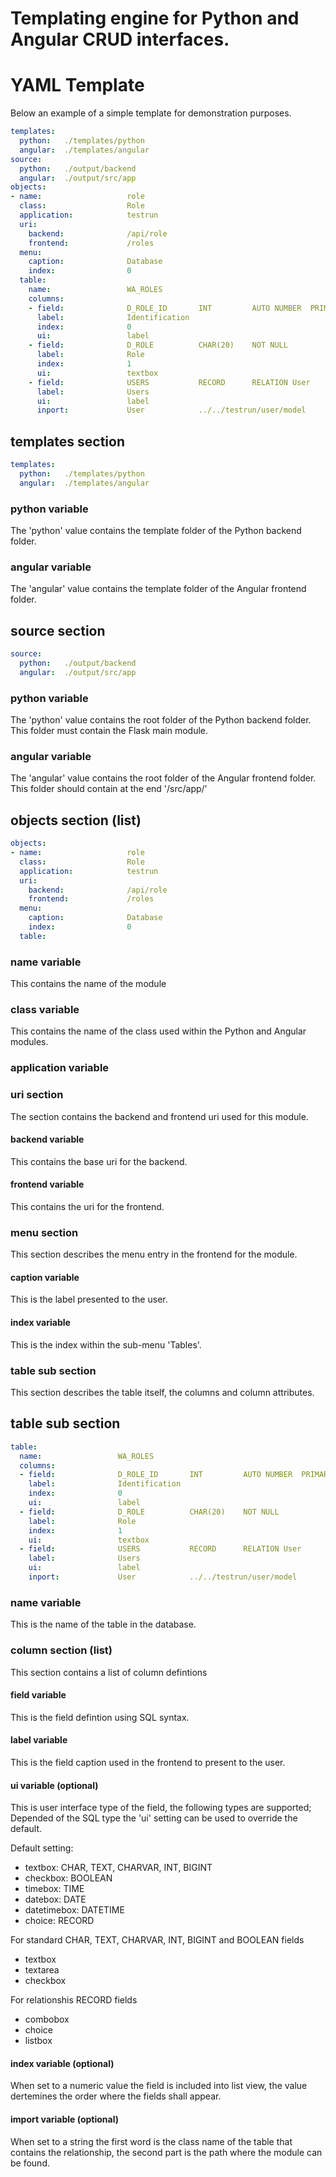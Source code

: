 # Templating engine for Python and Angular CRUD interfaces.
 
# YAML Template
Below an example of a simple template for demonstration purposes.
 
```yaml 
templates:
  python:   ./templates/python
  angular:  ./templates/angular
source:
  python:   ./output/backend
  angular:  ./output/src/app
objects:
- name:                   role
  class:                  Role
  application:            testrun
  uri:
    backend:              /api/role
    frontend:             /roles
  menu:
    caption:              Database
    index:                0
  table:
    name:                 WA_ROLES
    columns:
    - field:              D_ROLE_ID       INT         AUTO NUMBER  PRIMARY KEY
      label:              Identification
      index:              0
      ui:                 label
    - field:              D_ROLE          CHAR(20)    NOT NULL
      label:              Role
      index:              1
      ui:                 textbox
    - field:              USERS           RECORD      RELATION User
      label:              Users
      ui:                 label
      inport:             User            ../../testrun/user/model
```

## templates section 
```yaml
templates:
  python:   ./templates/python
  angular:  ./templates/angular
``` 

### python variable
The 'python' value contains the template folder of the Python backend folder.

### angular variable
The 'angular' value contains the template folder of the Angular frontend folder. 

## source section
```yaml
source:
  python:   ./output/backend
  angular:  ./output/src/app
```

### python variable
The 'python' value contains the root folder of the Python backend folder. This folder must contain the Flask main module.

### angular variable
The 'angular' value contains the root folder of the Angular frontend folder. This folder should contain at the end '/src/app/'
  
## objects section (list)
```yaml
objects:
- name:                   role
  class:                  Role
  application:            testrun
  uri:
    backend:              /api/role
    frontend:             /roles
  menu:
    caption:              Database
    index:                0
  table:
```  

### name variable
This contains the name of the module 
     
### class variable
This contains the name of the class used within the Python and Angular modules. 
### application variable

### uri section
The section contains the backend and frontend uri used for this module.

#### backend variable 
This contains the base uri for the backend.

#### frontend variable
This contains the uri for the frontend.  

### menu section
This section describes the menu entry in the frontend for the module. 

#### caption variable
This is the label presented to the user. 

#### index variable
This is the index within the sub-menu 'Tables'. 
  
### table sub section
This section describes the table itself, the columns and column attributes.   
  
## table sub section

```yaml
table:
  name:                 WA_ROLES
  columns:
  - field:              D_ROLE_ID       INT         AUTO NUMBER  PRIMARY KEY
    label:              Identification
    index:              0
    ui:                 label
  - field:              D_ROLE          CHAR(20)    NOT NULL
    label:              Role
    index:              1
    ui:                 textbox
  - field:              USERS           RECORD      RELATION User
    label:              Users
    ui:                 label
    inport:             User            ../../testrun/user/model  
```

### name variable
This is the name of the table in the database.

### column section (list)
This section contains a list of column defintions
 
#### field variable
This is the field defintion using SQL syntax.

#### label variable
This is the field caption used in the frontend to present to the user. 

#### ui variable (optional)
This is user interface type of the field, the following types are supported;
Depended of the SQL type the 'ui' setting can be used to override the default.

Default setting:
* textbox: CHAR, TEXT, CHARVAR, INT, BIGINT 
* checkbox: BOOLEAN
* timebox: TIME
* datebox: DATE
* datetimebox: DATETIME
* choice: RECORD

For standard CHAR, TEXT, CHARVAR, INT, BIGINT and BOOLEAN fields 
* textbox
* textarea
* checkbox

For relationshis RECORD fields 
* combobox
* choice
* listbox
 

#### index variable (optional)
When set to a numeric value the field is included into list view, the value dertemines the order where the fields shall appear.  

#### import variable (optional) 
When set to a string the first word is the class name of the table that contains the relationship, the second part is the path where the module can be found. 

